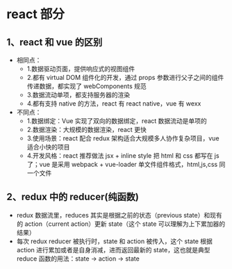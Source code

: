 # react 部分

## 1、react 和 vue 的区别

* 相同点：
  * 1.数据驱动页面，提供响应式的视图组件
  * 2.都有 virtual DOM 组件化的开发，通过 props 参数进行父子之间的组件传递数据，都实现了 webComponents 规范
  * 3.数据流动单项，都支持服务器的渲染
  * 4.都有支持 native 的方法，react 有 react native，vue 有 wexx
* 不同点：
  * 1.数据绑定：Vue 实现了双向的数据绑定，react 数据流动是单项的
  * 2.数据渲染：大规模的数据渲染，react 更快
  * 3.使用场景：react 配合 redux 架构适合大规模多人协作复杂项目，vue 适合小快的项目
  * 4.开发风格：react 推荐做法 jsx + inline style 把 html 和 css 都写在 js 了；vue 是采用 webpack + vue-loader 单文件组件格式，html,js,css 同一个文件

## 2、redux 中的 reducer(纯函数)

* redux 数据流里，reduces 其实是根据之前的状态（previous state）和现有的 action（current action）更新 state（这个 state 可以理解为上下累加器的结果）
* 每次 redux reducer 被执行时，state 和 action 被传入，这个 state 根据 action 进行累加或者是自身消减，进而返回最新的 state，这也就是典型 reduce 函数的用法：state -> action -> state
